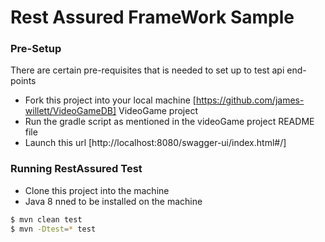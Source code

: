 # Rest Assured FrameWork Sample

### Pre-Setup
There are certain pre-requisites that is needed to set up to test api end-points
  - Fork this project into your local machine 
  [https://github.com/james-willett/VideoGameDB] VideoGame project 
  - Run the gradle script as mentioned in the videoGame project README file
  - Launch this url [http://localhost:8080/swagger-ui/index.html#/]

### Running RestAssured Test

  - Clone this project into the machine
  - Java 8 nned to be installed on the machine
  ```sh
$ mvn clean test
$ mvn -Dtest=* test
```
